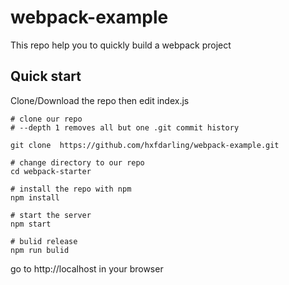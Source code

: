 # webpack-example

This repo help you to quickly build a webpack project

## Quick start

Clone/Download the repo then edit index.js

```shell
# clone our repo
# --depth 1 removes all but one .git commit history

git clone  https://github.com/hxfdarling/webpack-example.git

# change directory to our repo
cd webpack-starter

# install the repo with npm
npm install

# start the server
npm start

# bulid release
npm run bulid
```

go to  http://localhost in your browser
